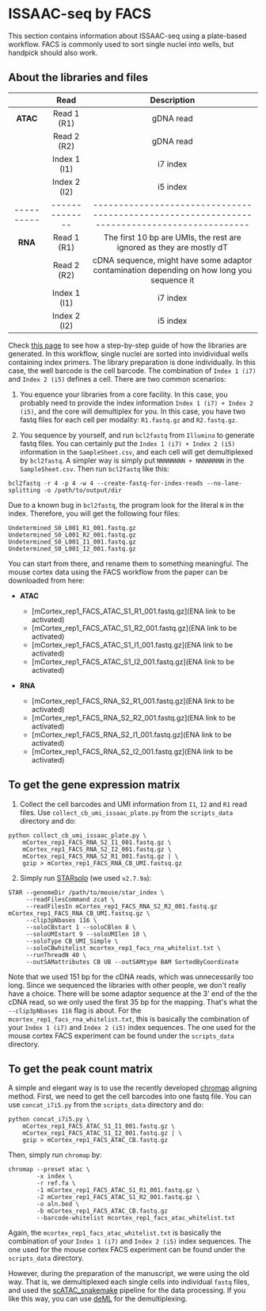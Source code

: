 # ISSAAC-seq by FACS
This section contains information about ISSAAC-seq using a plate-based workflow. FACS is commonly used to sort single nuclei into wells, but handpick should also work.

## About the libraries and files

|          |     Read     |                                         Description                                        |
|:--------:|:------------:|:------------------------------------------------------------------------------------------:|
| __ATAC__ |  Read 1 (R1) |                                          gDNA read                                         |
|          |  Read 2 (R2) |                                          gDNA read                                         |
|          | Index 1 (I1) |                                          i7 index                                          |
|          | Index 2 (I2) |                                          i5 index                                          |
|----------|--------------|--------------------------------------------------------------------------------------------|
|  __RNA__ |  Read 1 (R1) |            The first 10 bp are UMIs, the rest are ignored as they are mostly dT            |
|          |  Read 2 (R2) | cDNA sequence, might have some adaptor contamination depending on how long you sequence it |
|          | Index 1 (I1) |                                          i7 index                                          |
|          | Index 2 (I2) |                                          i5 index                                          |

Check [this page](https://teichlab.github.io/scg_lib_structs/methods_html/ISSAAC-seq.html#FACS) to see how a step-by-step guide of how the libraries are generated. In this workflow, single nuclei are sorted into invidividual wells containing index primers. The library preparation is done individually. In this case, the well barcode is the cell barcode. The combination of `Index 1 (i7)` and `Index 2 (i5)` defines a cell. There are two common scenarios: 

1. You equence your libraries from a core facility. In this case, you probably need to provide the index information `Index 1 (i7) + Index 2 (i5)`, and the core will demultiplex for you. In this case, you have two fastq files for each cell per modality: `R1.fastq.gz` and `R2.fastq.gz`.

2. You sequence by yourself, and run `bcl2fastq` from `Illumina` to generate fastq files. You can certainly put the `Index 1 (i7) + Index 2 (i5)` information in the `SampleSheet.csv`, and each cell will get demultiplexed by `bcl2fastq`. A simpler way is simply put `NNNNNNNN + NNNNNNNN` in the `SampleSheet.csv`. Then run `bcl2fastq` like this:

```
bcl2fastq -r 4 -p 4 -w 4 --create-fastq-for-index-reads --no-lane-splitting -o /path/to/output/dir
```

Due to a known bug in `bcl2fastq`, the program look for the literal `N` in the index. Therefore, you will get the following four files:

```
Undetermined_S0_L001_R1_001.fastq.gz
Undetermined_S0_L001_R2_001.fastq.gz
Undetermined_S0_L001_I1_001.fastq.gz
Undetermined_S0_L001_I2_001.fastq.gz
```

You can start from there, and rename them to something meaningful. The mouse cortex data using the FACS workflow from the paper can be downloaded from here:

- __ATAC__

  - [mCortex_rep1_FACS_ATAC_S1_R1_001.fastq.gz](ENA link to be activated)
  - [mCortex_rep1_FACS_ATAC_S1_R2_001.fastq.gz](ENA link to be activated)
  - [mCortex_rep1_FACS_ATAC_S1_I1_001.fastq.gz](ENA link to be activated)
  - [mCortex_rep1_FACS_ATAC_S1_I2_001.fastq.gz](ENA link to be activated)


- __RNA__

  - [mCortex_rep1_FACS_RNA_S2_R1_001.fastq.gz](ENA link to be activated)
  - [mCortex_rep1_FACS_RNA_S2_R2_001.fastq.gz](ENA link to be activated)
  - [mCortex_rep1_FACS_RNA_S2_I1_001.fastq.gz](ENA link to be activated)
  - [mCortex_rep1_FACS_RNA_S2_I2_001.fastq.gz](ENA link to be activated)

## To get the gene expression matrix

1. Collect the cell barcodes and UMI information from `I1`, `I2` and `R1` read files. Use `collect_cb_umi_issaac_plate.py` from the `scripts_data` directory and do:

```
python collect_cb_umi_issaac_plate.py \
    mCortex_rep1_FACS_RNA_S2_I1_001.fastq.gz \
    mCortex_rep1_FACS_RNA_S2_I2_001.fastq.gz \
    mCortex_rep1_FACS_RNA_S2_R1_001.fastq.gz | \
    gzip > mCortex_rep1_FACS_RNA_CB_UMI.fastsq.gz
```

2. Simply run [STARsolo](https://github.com/alexdobin/STAR/blob/master/docs/STARsolo.md) (we used `v2.7.9a`):


```
STAR --genomeDir /path/to/mouse/star_index \
     --readFilesCommand zcat \
     --readFilesIn mCortex_rep1_FACS_RNA_S2_R2_001.fastq.gz mCortex_rep1_FACS_RNA_CB_UMI.fastsq.gz \
     --clip3pNbases 116 \
     --soloCBstart 1 --soloCBlen 8 \
     --soloUMIstart 9 --soloUMIlen 10 \
     --soloType CB_UMI_Simple \
     --soloCBwhitelist mcortex_rep1_facs_rna_whitelist.txt \
     --runThreadN 40 \
     --outSAMattributes CB UB --outSAMtype BAM SortedByCoordinate
```

Note that we used 151 bp for the cDNA reads, which was unnecessarily too long. Since we sequenced the libraries with other people, we don't really have a choice. There will be some adaptor sequence at the 3' end of the the cDNA read, so we only used the first 35 bp for the mapping. That's what the `--clip3pNbases 116` flag is about. For the `mcortex_rep1_facs_rna_whitelist.txt`, this is basically the combination of your `Index 1 (i7)` and `Index 2 (i5)` index sequences. The one used for the mouse cortex FACS experiment can be found under the `scripts_data` directory.

## To get the peak count matrix

A simple and elegant way is to use the recently developed [chromap](https://github.com/haowenz/chromap) aligning method. First, we need to get the cell barcodes into one fastq file. You can use `concat_i7i5.py` from the `scripts_data` directory and do:

```
python concat_i7i5.py \
    mCortex_rep1_FACS_ATAC_S1_I1_001.fastq.gz \
    mCortex_rep1_FACS_ATAC_S1_I2_001.fastq.gz | \
    gzip > mCortex_rep1_FACS_ATAC_CB.fastq.gz
```

Then, simply run `chromap` by:

```
chromap --preset atac \
        -x index \
        -r ref.fa \
        -1 mCortex_rep1_FACS_ATAC_S1_R1_001.fastq.gz \
        -2 mCortex_rep1_FACS_ATAC_S1_R2_001.fastq.gz \
        -o aln.bed \
        -b mCortex_rep1_FACS_ATAC_CB.fastq.gz
        --barcode-whitelist mcortex_rep1_facs_atac_whitelist.txt
```

Again, the `mcortex_rep1_facs_atac_whitelist.txt` is basically the combination of your `Index 1 (i7)` and `Index 2 (i5)` index sequences. The one used for the mouse cortex FACS experiment can be found under the `scripts_data` directory.

However, during the preparation of the manuscript, we were using the old way. That is, we demultiplexed each single cells into individual `fastq` files, and used the [scATAC_snakemake](https://github.com/dbrg77/scATAC_snakemake) pipeline for the data processing. If you like this way, you can use [deML](https://github.com/grenaud/deml) for the demultiplexing.
